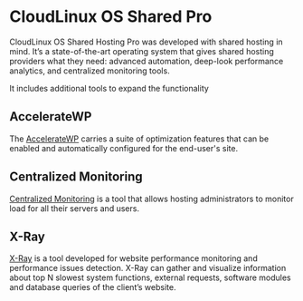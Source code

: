 # CloudLinux OS Shared Pro

CloudLinux OS Shared Hosting Pro was developed with shared hosting in mind. It’s a state-of-the-art operating system that gives shared hosting providers what they need: advanced automation, deep-look performance analytics, and centralized monitoring tools.

It includes additional tools to expand the functionality

## AccelerateWP

The [AccelerateWP](/accelerate-wp/) carries a suite of optimization features that can be enabled and automatically configured for the end-user's site.

## Centralized Monitoring

[Centralized Monitoring](/centralized-monitoring/) is a tool that allows hosting administrators to monitor load for all their servers and users.

## X-Ray

[X-Ray](/x-ray/) is a tool developed for website performance monitoring and performance issues detection. X-Ray can gather and visualize information about top N slowest system functions, external requests, software modules and database queries of the client’s website.



